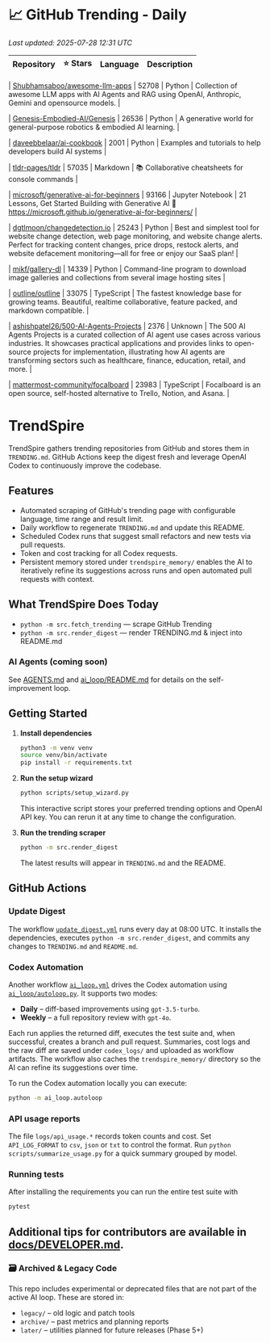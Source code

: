 <!-- TRENDING_START -->
# 📈 GitHub Trending - Daily

_Last updated: 2025-07-28 12:31 UTC_

| Repository | ⭐ Stars | Language | Description |
|------------|--------:|----------|-------------|

| [Shubhamsaboo/awesome-llm-apps](https://github.com/Shubhamsaboo/awesome-llm-apps) | 52708 | Python | Collection of awesome LLM apps with AI Agents and RAG using OpenAI, Anthropic, Gemini and opensource models. |

| [Genesis-Embodied-AI/Genesis](https://github.com/Genesis-Embodied-AI/Genesis) | 26536 | Python | A generative world for general-purpose robotics & embodied AI learning. |

| [daveebbelaar/ai-cookbook](https://github.com/daveebbelaar/ai-cookbook) | 2001 | Python | Examples and tutorials to help developers build AI systems |

| [tldr-pages/tldr](https://github.com/tldr-pages/tldr) | 57035 | Markdown | 📚 Collaborative cheatsheets for console commands |

| [microsoft/generative-ai-for-beginners](https://github.com/microsoft/generative-ai-for-beginners) | 93166 | Jupyter Notebook | 21 Lessons, Get Started Building with Generative AI 🔗 https://microsoft.github.io/generative-ai-for-beginners/ |

| [dgtlmoon/changedetection.io](https://github.com/dgtlmoon/changedetection.io) | 25243 | Python | Best and simplest tool for website change detection, web page monitoring, and website change alerts. Perfect for tracking content changes, price drops, restock alerts, and website defacement monitoring—all for free or enjoy our SaaS plan! |

| [mikf/gallery-dl](https://github.com/mikf/gallery-dl) | 14339 | Python | Command-line program to download image galleries and collections from several image hosting sites |

| [outline/outline](https://github.com/outline/outline) | 33075 | TypeScript | The fastest knowledge base for growing teams. Beautiful, realtime collaborative, feature packed, and markdown compatible. |

| [ashishpatel26/500-AI-Agents-Projects](https://github.com/ashishpatel26/500-AI-Agents-Projects) | 2376 | Unknown | The 500 AI Agents Projects is a curated collection of AI agent use cases across various industries. It showcases practical applications and provides links to open-source projects for implementation, illustrating how AI agents are transforming sectors such as healthcare, finance, education, retail, and more. |

| [mattermost-community/focalboard](https://github.com/mattermost-community/focalboard) | 23983 | TypeScript | Focalboard is an open source, self-hosted alternative to Trello, Notion, and Asana. |
<!-- TRENDING_END -->

# TrendSpire

TrendSpire gathers trending repositories from GitHub and stores them in `TRENDING.md`. GitHub Actions keep the digest fresh and leverage OpenAI Codex to continuously improve the codebase.

## Features

- Automated scraping of GitHub's trending page with configurable language, time range and result limit.
- Daily workflow to regenerate `TRENDING.md` and update this README.
- Scheduled Codex runs that suggest small refactors and new tests via pull requests.
- Token and cost tracking for all Codex requests.
- Persistent memory stored under `trendspire_memory/` enables the AI to
  iteratively refine its suggestions across runs and open automated pull
  requests with context.

## What TrendSpire Does Today

- `python -m src.fetch_trending` — scrape GitHub Trending
- `python -m src.render_digest` — render TRENDING.md & inject into README.md

### AI Agents (coming soon)
See [AGENTS.md](./AGENTS.md) and [ai_loop/README.md](./ai_loop/README.md) for details on the self-improvement loop.

## Getting Started

1. **Install dependencies**
   ```bash
   python3 -m venv venv
   source venv/bin/activate
   pip install -r requirements.txt
   ```

2. **Run the setup wizard**
   ```bash
   python scripts/setup_wizard.py
   ```
   This interactive script stores your preferred trending options and OpenAI API key.
   You can rerun it at any time to change the configuration.

3. **Run the trending scraper**
   ```bash
   python -m src.render_digest
   ```
   The latest results will appear in `TRENDING.md` and the README.


## GitHub Actions

### Update Digest

The workflow [`update_digest.yml`](.github/workflows/update_digest.yml) runs every day at 08:00 UTC. It installs the dependencies, executes `python -m src.render_digest`, and commits any changes to `TRENDING.md` and `README.md`.

### Codex Automation

Another workflow [`ai_loop.yml`](.github/workflows/ai_loop.yml) drives the Codex automation using [`ai_loop/autoloop.py`](ai_loop/autoloop.py). It supports two modes:

- **Daily** – diff-based improvements using `gpt-3.5-turbo`.
- **Weekly** – a full repository review with `gpt-4o`.

Each run applies the returned diff, executes the test suite and, when successful, creates a branch and pull request. Summaries, cost logs and the raw diff are saved under `codex_logs/` and uploaded as workflow artifacts. The workflow also caches the `trendspire_memory/` directory so the AI can refine its suggestions over time.

To run the Codex automation locally you can execute:

```bash
python -m ai_loop.autoloop
```

### API usage reports

The file `logs/api_usage.*` records token counts and cost. Set `API_LOG_FORMAT`
to `csv`, `json` or `txt` to control the format. Run `python
scripts/summarize_usage.py` for a quick summary grouped by model.

### Running tests

After installing the requirements you can run the entire test suite with

```bash
pytest
```

Additional tips for contributors are available in
[docs/DEVELOPER.md](docs/DEVELOPER.md).
---

### 🗃 Archived & Legacy Code

This repo includes experimental or deprecated files that are not part of the active AI loop. These are stored in:

- `legacy/` – old logic and patch tools
- `archive/` – past metrics and planning reports
- `later/` – utilities planned for future releases (Phase 5+)
